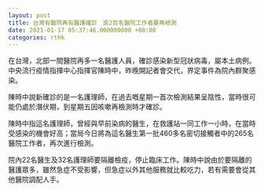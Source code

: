 ```yaml
---
layout: post
title: 台灣有醫院再有醫護確診　逾2百名醫院工作者要再檢測
date: 2021-01-17 05:37:46.000000000 +08:00
categories: rthk
---
```


在台灣，北部一間醫院再多一名醫護人員，確診感染新型冠狀病毒，屬本土病例。中央流行疫情指揮中心指揮官陳時中，昨晚開記者會交代，界定事件為院內群聚感染。

陳時中說新確診的是一名護理師，在過去嘅星期一首次檢測結果呈陰性，當時很可能仍處於潛伏期，到星期五因咳嗽再檢測時才確診。

陳時中指這名護理師，曾經與早前染病的醫生，在救護站一同工作一小時，在當時受感染的機會好高；當局今日將為這名醫生第一批460多名密切接觸者中的265名醫院工作者，再次進行檢測。

院內22名醫生及32名護理師要隔離檢疫，停止臨床工作。陳時中說由於要隔離的醫護眾多，雖然急症不受影響，但急症以外其他服務就比較吃力，若有需要會從其他醫院調配人手。
